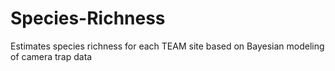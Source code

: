 Species-Richness
================

Estimates species richness for each TEAM site based on Bayesian modeling of camera trap data
